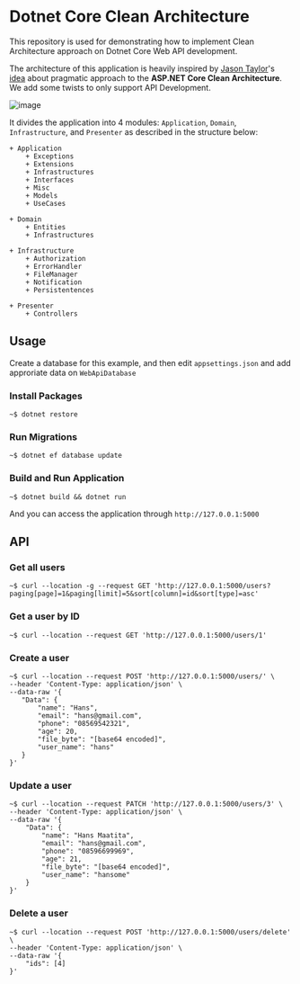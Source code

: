# Dotnet Core Clean Architecture

This repository is used for demonstrating how to implement Clean Architecture approach on Dotnet Core Web API development.

The architecture of this application is heavily inspired by [Jason Taylor](https://github.com/jasontaylordev)'s [idea](https://github.com/jasontaylordev/CleanArchitecture/) about pragmatic approach to the **ASP.NET Core Clean Architecture**. We add some twists to only support API Development.

![image](https://i.ibb.co/zx4dVMX/download.png)

It divides the application into 4 modules: `Application`, `Domain`, `Infrastructure`, and `Presenter` as described in the structure below:

```
+ Application
    + Exceptions
    + Extensions
    + Infrastructures
    + Interfaces
    + Misc
    + Models
    + UseCases

+ Domain
    + Entities
    + Infrastructures

+ Infrastructure
    + Authorization
    + ErrorHandler
    + FileManager
    + Notification
    + Persistentences

+ Presenter
    + Controllers
```

## Usage

Create a database for this example, and then edit `appsettings.json` and add approriate data on `WebApiDatabase`

### Install Packages

    ~$ dotnet restore

### Run Migrations

    ~$ dotnet ef database update

### Build and Run Application

    ~$ dotnet build && dotnet run

And you can access the application through `http://127.0.0.1:5000`


## API

### Get all users

    ~$ curl --location -g --request GET 'http://127.0.0.1:5000/users?paging[page]=1&paging[limit]=5&sort[column]=id&sort[type]=asc'

### Get a user by ID

    ~$ curl --location --request GET 'http://127.0.0.1:5000/users/1'

### Create a user

 ```
 ~$ curl --location --request POST 'http://127.0.0.1:5000/users/' \
--header 'Content-Type: application/json' \
--data-raw '{
    "Data": {
        "name": "Hans",
        "email": "hans@gmail.com",
        "phone": "08569542321",
        "age": 20,
        "file_byte": "[base64 encoded]",
        "user_name": "hans"
    }
}'
 ```


### Update a user

```
~$ curl --location --request PATCH 'http://127.0.0.1:5000/users/3' \
--header 'Content-Type: application/json' \
--data-raw '{
    "Data": {
        "name": "Hans Maatita",
        "email": "hans@gmail.com",
        "phone": "08596699969",
        "age": 21,
        "file_byte": "[base64 encoded]",
        "user_name": "hansome"
    }
}'
```

### Delete a user

```
~$ curl --location --request POST 'http://127.0.0.1:5000/users/delete' \
--header 'Content-Type: application/json' \
--data-raw '{
    "ids": [4]
}'
```